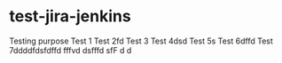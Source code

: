 # test-jira-jenkins
Testing purpose
Test 1
Test 2fd
Test 3
Test 4dsd
Test 5s
Test 6dffd
Test 7ddddfdsfdffd
fffvd
dsfffd
sfF
d
d
